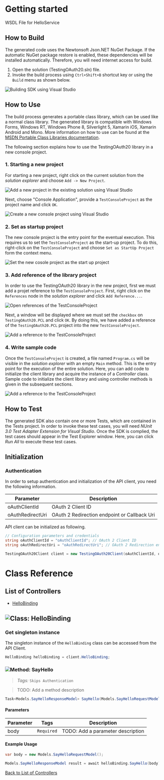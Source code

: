 # Getting started

WSDL File for HelloService

## How to Build

The generated code uses the Newtonsoft Json.NET NuGet Package. If the automatic NuGet package restore
is enabled, these dependencies will be installed automatically. Therefore,
you will need internet access for build.

1. Open the solution (TestingOAuth20.sln) file.
2. Invoke the build process using `Ctrl+Shift+B` shortcut key or using the `Build` menu as shown below.

![Building SDK using Visual Studio](https://apidocs.io/illustration/cs?step=buildSDK&workspaceFolder=Testing%20OAuth2.0-CSharp&workspaceName=TestingOAuth20&projectName=TestingOAuth20.PCL)

## How to Use

The build process generates a portable class library, which can be used like a normal class library. The generated library is compatible with Windows Forms, Windows RT, Windows Phone 8,
Silverlight 5, Xamarin iOS, Xamarin Android and Mono. More information on how to use can be found at the [MSDN Portable Class Libraries documentation](http://msdn.microsoft.com/en-us/library/vstudio/gg597391%28v=vs.100%29.aspx).

The following section explains how to use the TestingOAuth20 library in a new console project.

### 1. Starting a new project

For starting a new project, right click on the current solution from the *solution explorer* and choose  ``` Add -> New Project ```.

![Add a new project in the existing solution using Visual Studio](https://apidocs.io/illustration/cs?step=addProject&workspaceFolder=Testing%20OAuth2.0-CSharp&workspaceName=TestingOAuth20&projectName=TestingOAuth20.PCL)

Next, choose "Console Application", provide a ``` TestConsoleProject ``` as the project name and click ``` OK ```.

![Create a new console project using Visual Studio](https://apidocs.io/illustration/cs?step=createProject&workspaceFolder=Testing%20OAuth2.0-CSharp&workspaceName=TestingOAuth20&projectName=TestingOAuth20.PCL)

### 2. Set as startup project

The new console project is the entry point for the eventual execution. This requires us to set the ``` TestConsoleProject ``` as the start-up project. To do this, right-click on the  ``` TestConsoleProject ``` and choose  ``` Set as StartUp Project ``` form the context menu.

![Set the new cosole project as the start up project](https://apidocs.io/illustration/cs?step=setStartup&workspaceFolder=Testing%20OAuth2.0-CSharp&workspaceName=TestingOAuth20&projectName=TestingOAuth20.PCL)

### 3. Add reference of the library project

In order to use the TestingOAuth20 library in the new project, first we must add a projet reference to the ``` TestConsoleProject ```. First, right click on the ``` References ``` node in the *solution explorer* and click ``` Add Reference... ```.

![Open references of the TestConsoleProject](https://apidocs.io/illustration/cs?step=addReference&workspaceFolder=Testing%20OAuth2.0-CSharp&workspaceName=TestingOAuth20&projectName=TestingOAuth20.PCL)

Next, a window will be displayed where we must set the ``` checkbox ``` on ``` TestingOAuth20.PCL ``` and click ``` OK ```. By doing this, we have added a reference of the ```TestingOAuth20.PCL``` project into the new ``` TestConsoleProject ```.

![Add a reference to the TestConsoleProject](https://apidocs.io/illustration/cs?step=createReference&workspaceFolder=Testing%20OAuth2.0-CSharp&workspaceName=TestingOAuth20&projectName=TestingOAuth20.PCL)

### 4. Write sample code

Once the ``` TestConsoleProject ``` is created, a file named ``` Program.cs ``` will be visible in the *solution explorer* with an empty ``` Main ``` method. This is the entry point for the execution of the entire solution.
Here, you can add code to initialize the client library and acquire the instance of a *Controller* class. Sample code to initialize the client library and using controller methods is given in the subsequent sections.

![Add a reference to the TestConsoleProject](https://apidocs.io/illustration/cs?step=addCode&workspaceFolder=Testing%20OAuth2.0-CSharp&workspaceName=TestingOAuth20&projectName=TestingOAuth20.PCL)

## How to Test

The generated SDK also contain one or more Tests, which are contained in the Tests project.
In order to invoke these test cases, you will need *NUnit 3.0 Test Adapter Extension for Visual Studio*.
Once the SDK is complied, the test cases should appear in the Test Explorer window.
Here, you can click *Run All* to execute these test cases.

## Initialization

### Authentication
In order to setup authentication and initialization of the API client, you need the following information.

| Parameter | Description |
|-----------|-------------|
| oAuthClientId | OAuth 2 Client ID |
| oAuthRedirectUri | OAuth 2 Redirection endpoint or Callback Uri |



API client can be initialized as following.

```csharp
// Configuration parameters and credentials
string oAuthClientId = "oAuthClientId"; // OAuth 2 Client ID
string oAuthRedirectUri = "oAuthRedirectUri"; // OAuth 2 Redirection endpoint or Callback Uri

TestingOAuth20Client client = new TestingOAuth20Client(oAuthClientId, oAuthRedirectUri);
```



# Class Reference

## <a name="list_of_controllers"></a>List of Controllers

* [HelloBinding](#hello_binding)

## <a name="hello_binding"></a>![Class: ](https://apidocs.io/img/class.png "TestingOAuth20.PCL.Controllers.HelloBinding") HelloBinding

### Get singleton instance

The singleton instance of the ``` HelloBinding ``` class can be accessed from the API Client.

```csharp
HelloBinding helloBinding = client.HelloBinding;
```

### <a name="say_hello"></a>![Method: ](https://apidocs.io/img/method.png "TestingOAuth20.PCL.Controllers.HelloBinding.SayHello") SayHello

> *Tags:*  ``` Skips Authentication ``` 

> TODO: Add a method description


```csharp
Task<Models.SayHelloResponseModel> SayHello(Models.SayHelloRequestModel body)
```

#### Parameters

| Parameter | Tags | Description |
|-----------|------|-------------|
| body |  ``` Required ```  | TODO: Add a parameter description |


#### Example Usage

```csharp
var body = new Models.SayHelloRequestModel();

Models.SayHelloResponseModel result = await helloBinding.SayHello(body);

```


[Back to List of Controllers](#list_of_controllers)



